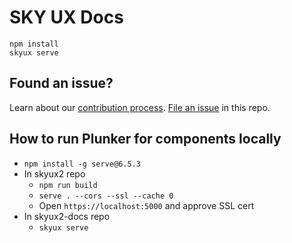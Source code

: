 # SKY UX Docs

```
npm install
skyux serve
```

## Found an issue?

Learn about our [contribution process](https://developer.blackbaud.com/skyux/contribute/guidelines). [File an issue](https://gitub.com/blackbaud/skyux2-docs/issues) in this repo.

## How to run Plunker for components locally

- `npm install -g serve@6.5.3`
- In skyux2 repo
  - `npm run build`
  - `serve . --cors --ssl --cache 0`
  - Open `https://localhost:5000` and approve SSL cert
- In skyux2-docs repo
  - `skyux serve`
